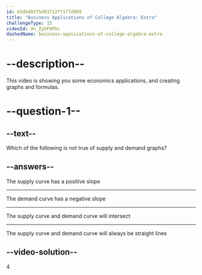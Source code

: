 ```yaml
---
id: 63dbd0375d93712ff177d969
title: "Business Applications of College Algebra: Extra"
challengeType: 15
videoId: 9n_ZybF0Phc
dashedName: business-applications-of-college-algebra-extra
---
```


# --description--

This video is showing you some economics applications, and creating graphs and formulas.

# --question-1--

## --text--

Which of the following is not true of supply and demand graphs?

## --answers--

The supply curve has a positive slope

---

The demand curve has a negative slope

---

The supply curve and demand curve will intersect

---

The supply curve and demand curve will always be straight lines

## --video-solution--

4
